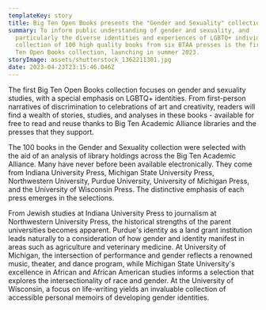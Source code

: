 ```yaml
---
templateKey: story
title: Big Ten Open Books presents the "Gender and Sexuality" collection
summary: To inform public understanding of gender and sexuality, and
  particularly the diverse identities and experiences of LGBTQ+ individuals, a
  collection of 100 high quality books from six BTAA presses is the first Big
  Ten Open Books collection, launching in summer 2023.
storyImage: assets/shutterstock_1362211301.jpg
date: 2023-04-23T23:15:46.046Z
---
```

T﻿he first Big Ten Open Books collection focuses on gender and sexuality studies, with a special emphasis on LGBTQ+ identities. From first-person narratives of discrimination to celebrations of art and creativity, readers will find a wealth of stories, studies, and analyses in these books - available for free to read and reuse thanks to Big Ten Academic Alliance libraries and the presses that they support.

T﻿he 100 books in the Gender and Sexuality collection were selected with the aid of an analysis of library holdings across the Big Ten Academic Alliance. Many have never before been available electronically. They come from Indiana University Press, Michigan State University Press, Northwestern University, Purdue University, University of Michigan Press, and the University of Wisconsin Press. The distinctive emphasis of each press emerges in the selections.

From Jewish studies at Indiana University Press to journalism at Northwestern University Press, the historical strengths of the parent universities becomes apparent. Purdue's identity as a land grant institution leads naturally to a consideration of how gender and identity manifest in areas such as agriculture and veterinary medicine. At University of Michigan, the intersection of performance and gender reflects a renowned music, theater, and dance program,  while Michigan State University's excellence in African and African American studies informs a selection that explores the intersectionality of race and gender. At the University of Wisconsin, a focus on life-writing yields an invaluable collection of accessible personal memoirs of developing gender identities.